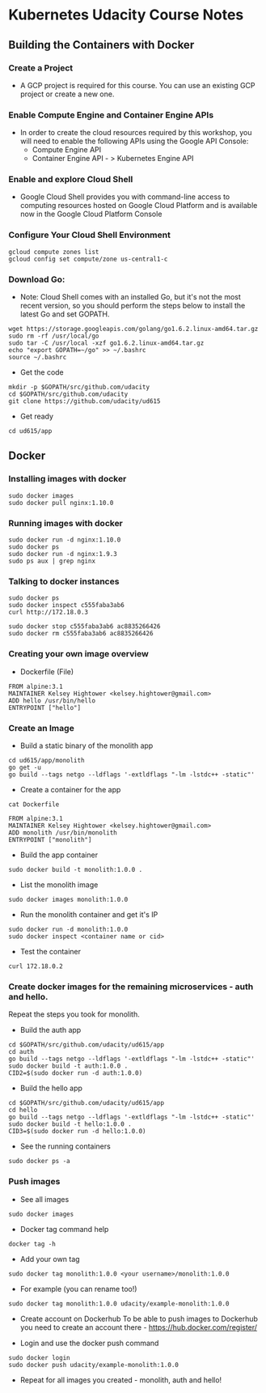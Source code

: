 # Kubernetes Udacity Course Notes

## Building the Containers with Docker

### Create a Project
* A GCP project is required for this course. You can use an existing GCP project or create a new one.


### Enable Compute Engine and Container Engine APIs
* In order to create the cloud resources required by this workshop, you will need to enable the following APIs using the Google API Console:
    * Compute Engine API
    * Container Engine API - > Kubernetes Engine API

### Enable and explore Cloud Shell
* Google Cloud Shell provides you with command-line access to computing resources hosted on Google Cloud Platform and is available now in the Google Cloud Platform Console

### Configure Your Cloud Shell Environment

```
gcloud compute zones list
gcloud config set compute/zone us-central1-c
```

### Download Go:
* Note: Cloud Shell comes with an installed Go, but it's not the most recent version, so you should perform the steps below to install the latest Go and set GOPATH.

```
wget https://storage.googleapis.com/golang/go1.6.2.linux-amd64.tar.gz
sudo rm -rf /usr/local/go
sudo tar -C /usr/local -xzf go1.6.2.linux-amd64.tar.gz
echo "export GOPATH=~/go" >> ~/.bashrc
source ~/.bashrc
```
* Get the code
```
mkdir -p $GOPATH/src/github.com/udacity
cd $GOPATH/src/github.com/udacity
git clone https://github.com/udacity/ud615
```

* Get ready
```
cd ud615/app
```

## Docker
### Installing images with docker
```
sudo docker images
sudo docker pull nginx:1.10.0
```

### Running images with docker
```
sudo docker run -d nginx:1.10.0
sudo docker ps
sudo docker run -d nginx:1.9.3
sudo ps aux | grep nginx
```

### Talking to docker instances

```
sudo docker ps
sudo docker inspect c555faba3ab6        
curl http://172.18.0.3
```

```
sudo docker stop c555faba3ab6 ac8835266426
sudo docker rm c555faba3ab6 ac8835266426
```

### Creating your own image overview
* Dockerfile (File)
```
FROM alpine:3.1
MAINTAINER Kelsey Hightower <kelsey.hightower@gmail.com>
ADD hello /usr/bin/hello
ENTRYPOINT ["hello"]
```

### Create an Image

* Build a static binary of the monolith app
```
cd ud615/app/monolith
go get -u
go build --tags netgo --ldflags '-extldflags "-lm -lstdc++ -static"'
```

* Create a container for the app
```
cat Dockerfile
```
```
FROM alpine:3.1
MAINTAINER Kelsey Hightower <kelsey.hightower@gmail.com>
ADD monolith /usr/bin/monolith
ENTRYPOINT ["monolith"]
```
* Build the app container
```
sudo docker build -t monolith:1.0.0 .
```
* List the monolith image
```
sudo docker images monolith:1.0.0
```
* Run the monolith container and get it's IP
```
sudo docker run -d monolith:1.0.0
sudo docker inspect <container name or cid>
```
* Test the container
```
curl 172.18.0.2
```

### Create docker images for the remaining microservices - auth and hello.
Repeat the steps you took for monolith.

* Build the auth app
```
cd $GOPATH/src/github.com/udacity/ud615/app
cd auth
go build --tags netgo --ldflags '-extldflags "-lm -lstdc++ -static"'
sudo docker build -t auth:1.0.0 .
CID2=$(sudo docker run -d auth:1.0.0)
```

* Build the hello app
```
cd $GOPATH/src/github.com/udacity/ud615/app
cd hello
go build --tags netgo --ldflags '-extldflags "-lm -lstdc++ -static"'
sudo docker build -t hello:1.0.0 .
CID3=$(sudo docker run -d hello:1.0.0)
```

* See the running containers
```
sudo docker ps -a
```

### Push images

* See all images
```
sudo docker images
```

* Docker tag command help
```
docker tag -h
```

* Add your own tag
```
sudo docker tag monolith:1.0.0 <your username>/monolith:1.0.0
```

* For example (you can rename too!)
```
sudo docker tag monolith:1.0.0 udacity/example-monolith:1.0.0
```

* Create account on Dockerhub
To be able to push images to Dockerhub you need to create an account there - https://hub.docker.com/register/

* Login and use the docker push command
```
sudo docker login
sudo docker push udacity/example-monolith:1.0.0
```

* Repeat for all images you created - monolith, auth and hello!